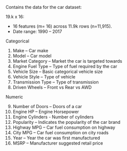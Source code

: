 Contains the data for the car dataset:

19.k x 16:
- 16 features (m= 16) across 11.9k rows (n=11,915). 
- Date range: 1990 – 2017



Categorical
1.	Make – Car make
2.	Model – Car model
3.	Market Category – Market the car is targeted towards
4.	Engine Fuel Type – Type of fuel required by the car
5.	Vehicle Size – Basic categorical vehicle size
6.	Vehicle Style – Type of vehicle
7.	Transmission Type – Type of transmission
8.	Driven Wheels – Front vs Rear vs AWD


Numeric

9.  Number of Doors – Doors of a car
10. Engine HP – Engine Horsepower
11. Engine Cylinders - Number of cylinders
12. Popularity – Indicates the popularity of the car brand
13. Highway MPG – Car fuel consumption on highway
14. City MPG – Car fuel consumption on city roads
15. Year – Year the car was first manufactured
16. MSRP – Manufacturer suggested retail price
